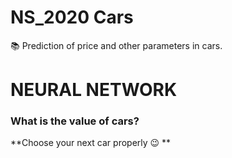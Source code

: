 # NS_2020 Cars
📚 Prediction of price and other parameters in cars.


# NEURAL NETWORK 

### What is the value of cars? 

**Choose your next car properly 😉 **
